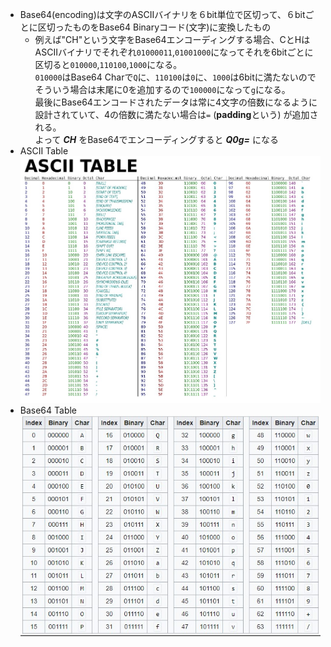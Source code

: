 - Base64(encoding)は文字のASCIIバイナリを６bit単位で区切って、６bitごとに区切ったものをBase64 Binaryコード(文字)に変換したもの
  - 例えば"CH"という文字をBase64エンコーディングする場合、CとHはASCIIバイナリでそれぞれ`01000011`,`01001000`になってそれを6bitごとに区切ると`010000`,`110100`,`1000`になる。  
    `010000`はBase64 Charで`Q`に、`110100`は`0`に、`1000`は6bitに満たないのでそういう場合は末尾に0を追加するので`100000`になって`g`になる。  
    最後にBase64エンコードされたデータは常に4文字の倍数になるように設計されていて、4の倍数に満たない場合は`=` (**padding**という) が追加される。  
    よって _**CH**_ をBase64でエンコーディングすると _**Q0g=**_ になる
- ASCII Table
![ASCII](image/ASCII.jpg)
- Base64 Table  
![Base64](image/Base64.jpg)